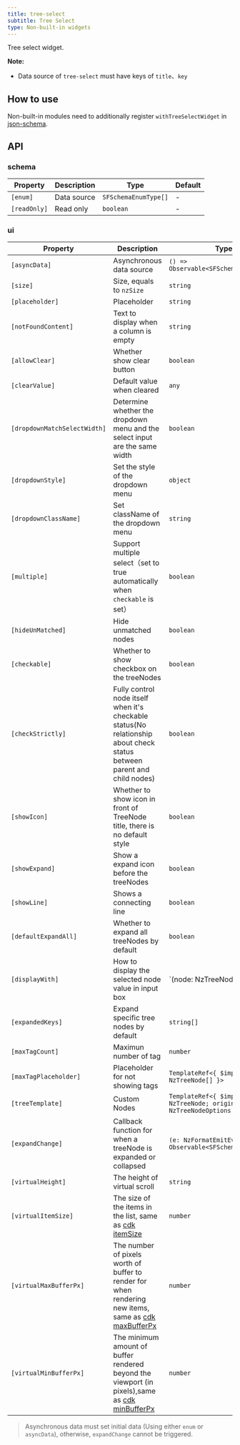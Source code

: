 ```yaml
---
title: tree-select
subtitle: Tree Select
type: Non-built-in widgets
---
```


Tree select widget.

**Note:**

- Data source of `tree-select` must have keys of `title`、`key`

## How to use

Non-built-in modules need to additionally register `withTreeSelectWidget` in [json-schema](https://github.com/hbyunzai/ng-yunzai/blob/master/src/app/shared/json-schema/index.ts#L9).

## API

### schema

| Property | Description | Type | Default |
|----------|-------------|------|---------|
| `[enum]` | Data source | `SFSchemaEnumType[]` | - |
| `[readOnly]` | Read only | `boolean` | - |

### ui

| Property | Description | Type | Default |
|----------|-------------|------|---------|
| `[asyncData]` | Asynchronous data source | `() => Observable<SFSchemaEnumType[]>` | - |
| `[size]` | Size, equals to `nzSize` | `string` | `default` |
| `[placeholder]` | Placeholder | `string` | - |
| `[notFoundContent]` | Text to display when a column is empty | `string` | - |
| `[allowClear]` | Whether show clear button | `boolean` | `false` |
| `[clearValue]` | Default value when cleared | `any` | `undefined` |
| `[dropdownMatchSelectWidth]` | Determine whether the dropdown menu and the select input are the same width | `boolean` | `true` |
| `[dropdownStyle]` | Set the style of the dropdown menu | `object` | - |
| `[dropdownClassName]` | Set className of the dropdown menu | `string` | - |
| `[multiple]` | Support multiple select（set to true automatically when `checkable` is set） | `boolean` | `false` |
| `[hideUnMatched]` | Hide unmatched nodes | `boolean` | `false` |
| `[checkable]` | Whether to show checkbox on the treeNodes | `boolean` | `false` |
| `[checkStrictly]` | Fully control node itself when it's checkable status(No relationship about check status between parent and child nodes) | `boolean` | `false` |
| `[showIcon]` | Whether to show icon in front of TreeNode title, there is no default style | `boolean` | `false` |
| `[showExpand]` | Show a expand icon before the treeNodes | `boolean` | `true` |
| `[showLine]` | Shows a connecting line | `boolean` | `false` |
| `[defaultExpandAll]` | Whether to expand all treeNodes by default | `boolean` | `false` |
| `[displayWith]` | How to display the selected node value in input box | `(node: NzTreeNode) => string | undefined` | `(node: NzTreeNode) => node.title` |
| `[expandedKeys]` | Expand specific tree nodes by default | `string[]` | - |
| `[maxTagCount]` | Maximun number of tag | `number` | - |
| `[maxTagPlaceholder]` | Placeholder for not showing tags | `TemplateRef<{ $implicit: NzTreeNode[] }>` | - |
| `[treeTemplate]` | Custom Nodes | `TemplateRef<{ $implicit: NzTreeNode; origin: NzTreeNodeOptions }>` | - |
| `[expandChange]` | Callback function for when a treeNode is expanded or collapsed | `(e: NzFormatEmitEvent) => Observable<SFSchemaEnum[]>` | - |
| `[virtualHeight]` | The height of virtual scroll | `string` | `-` |
| `[virtualItemSize]` | The size of the items in the list, same as [cdk itemSize](https://material.angular.io/cdk/scrolling/api) | `number` | `28` |
| `[virtualMaxBufferPx]` | The number of pixels worth of buffer to render for when rendering new items, same as [cdk maxBufferPx](https://material.angular.io/cdk/scrolling/api) | `number` | `500` |
| `[virtualMinBufferPx]` | The minimum amount of buffer rendered beyond the viewport (in pixels),same as [cdk minBufferPx](https://material.angular.io/cdk/scrolling/api) | `number` | `28` |

> Asynchronous data must set initial data (Using either `enum` or `asyncData`), otherwise, `expandChange` cannot be triggered.
